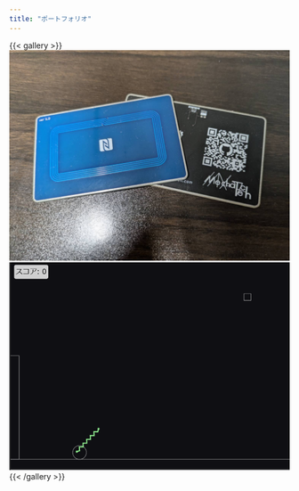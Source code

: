 ```yaml
---
title: "ポートフォリオ"
---
```


{{< gallery >}}
  <img src="gallery/NFC_name.jpg" class="grid-w33" />
  <img src="gallery/monkey_hunting.png" class="grid-w33" />
{{< /gallery >}}
